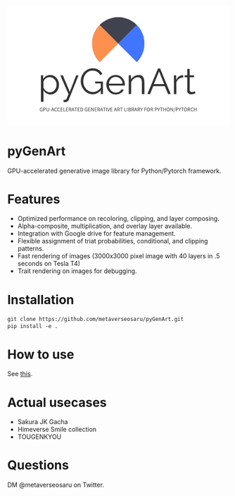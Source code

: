 ![](figures/logo.jpg)

# pyGenArt

GPU-accelerated generative image library for Python/Pytorch framework.

# Features
- Optimized performance on recoloring, clipping, and layer composing.
- Alpha-composite, multiplication, and overlay layer available. 
- Integration with Google drive for feature management.
- Flexible assignment of triat probabilities, conditional, and clipping patterns.
- Fast rendering of images (3000x3000 pixel image with 40 layers in .5 seconds on Tesla T4)
- Trait rendering on images for debugging.

# Installation
```
git clone https://github.com/metaverseosaru/pyGenArt.git
pip install -e .
```

# How to use
See [this](examples/minimal_example.ipynb).

# Actual usecases
- Sakura JK Gacha
- Himeverse Smile collection
- TOUGENKYOU

# Questions
DM @metaverseosaru on Twitter.

 
